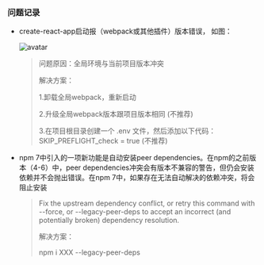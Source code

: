 ### 问题记录

 - create-react-app启动报（webpack或其他插件）版本错误， 如图：

    ![avatar](https://user-gold-cdn.xitu.io/2020/5/14/1721136309dc9625?imageView2/0/w/1280/h/960/format/webp/ignore-error/1)

     > 问题原因：全局环境与当前项目版本冲突
     > 
     > 解决方案：
     > 
     >  1.卸载全局webpack，重新启动
     > 
     >  2.升级全局webpack版本跟项目版本相同 (不推荐)
     > 
     >  3.在项目根目录创建一个 .env 文件，然后添加以下代码：SKIP_PREFLIGHT_check = true (不推荐)


 - npm 7中引入的一项新功能是自动安装peer dependencies。在npm的之前版本（4-6）中，peer dependencies冲突会有版本不兼容的警告，但仍会安装依赖并不会抛出错误。在npm 7中，如果存在无法自动解决的依赖冲突，将会阻止安装

    > Fix the upstream dependency conflict, or retry this command with --force, or --legacy-peer-deps to accept an incorrect (and potentially broken) dependency resolution.
   > 
    > 解决方案：
   > 
    > npm i XXX --legacy-peer-deps